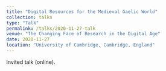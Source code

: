 ```yaml
---
title: "Digital Resources for the Medieval Gaelic World"
collection: talks
type: "Talk"
permalink: /talks/2020-11-27-talk
venue: "The Changing Face of Research in the Digital Age"
date: 2020-11-27
location: "University of Cambridge, Cambridge, England"
---
```


Invited talk (online).
